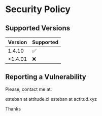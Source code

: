 # Security Policy

## Supported Versions

| Version | Supported          |
| ------- | ------------------ |
| 1.4.10  | :white_check_mark: |
| <1.4.01 | :x:                |

## Reporting a Vulnerability

Please, contact me at:

esteban at attitude.cl
esteban at actitud.xyz

Thanks
